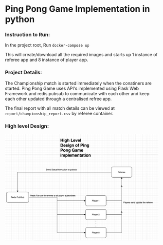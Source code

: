 # Ping Pong Game Implementation in python

### Instruction to Run:

In the project root, Run `docker-compose up`

This will create/download all the required images and starts up 1 instance of referee app and 8 instance of player app.

### Project Details:

The Championship match is started immediately when the conatiners are started. Ping Pong Game uses API's implemented using Flask Web Framework and redis pubsub to communicate with each other and keep each other updated through a centralised refree app.

The final report with all match details can be viewed at `report/championship_report.csv` by referee container.


### High level Design:

![alt text](asset/high_level_design.png "High Level Design")